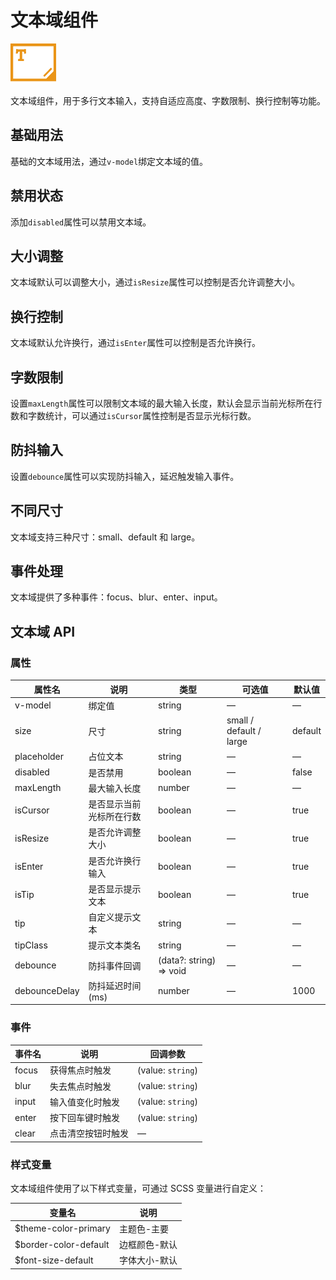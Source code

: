 <script setup lang="ts">
import textareaBasic from '../examples/textarea/basic.vue'
import textareaDisabled from '../examples/textarea/disabled.vue'
import textareaResize from '../examples/textarea/resize.vue'
import textareaEnter from '../examples/textarea/enter.vue'
import textareaMaxlength from '../examples/textarea/maxlength.vue'
import textareaDebounce from '../examples/textarea/debounce.vue'
import textareaSize from '../examples/textarea/size.vue'
import textareaEvents from '../examples/textarea/events.vue'
</script>

# 文本域组件

![文本域组件](/components/textarea.png)

文本域组件，用于多行文本输入，支持自适应高度、字数限制、换行控制等功能。

## 基础用法

基础的文本域用法，通过`v-model`绑定文本域的值。

<demo :component="textareaBasic" name="textarea" examples="basic" />

## 禁用状态

添加`disabled`属性可以禁用文本域。

<demo :component="textareaDisabled" name="textarea" examples="disabled" />

## 大小调整

文本域默认可以调整大小，通过`isResize`属性可以控制是否允许调整大小。

<demo :component="textareaResize" name="textarea" examples="resize" />

## 换行控制

文本域默认允许换行，通过`isEnter`属性可以控制是否允许换行。

<demo :component="textareaEnter" name="textarea" examples="enter" />

## 字数限制

设置`maxLength`属性可以限制文本域的最大输入长度，默认会显示当前光标所在行数和字数统计，可以通过`isCursor`属性控制是否显示光标行数。

<demo :component="textareaMaxlength" name="textarea" examples="maxlength" />

## 防抖输入

设置`debounce`属性可以实现防抖输入，延迟触发输入事件。

<demo :component="textareaDebounce" name="textarea" examples="debounce" />

## 不同尺寸

文本域支持三种尺寸：small、default 和 large。

<demo :component="textareaSize" name="textarea" examples="size" />

## 事件处理

文本域提供了多种事件：focus、blur、enter、input。

<demo :component="textareaEvents" name="textarea" examples="events" />

## 文本域 API

### 属性

| 属性名 | 说明 | 类型 | 可选值 | 默认值 |
| --- | --- | --- | --- | --- |
| v-model | 绑定值 | string | — | — |
| size | 尺寸 | string | small / default / large | default |
| placeholder | 占位文本 | string | — | — |
| disabled | 是否禁用 | boolean | — | false |
| maxLength | 最大输入长度 | number | — | — |
| isCursor | 是否显示当前光标所在行数 | boolean | — | true |
| isResize | 是否允许调整大小 | boolean | — | true |
| isEnter | 是否允许换行输入 | boolean | — | true |
| isTip | 是否显示提示文本 | boolean | — | true |
| tip | 自定义提示文本 | string | — | — |
| tipClass | 提示文本类名 | string | — | — |
| debounce | 防抖事件回调 | (data?: string) => void | — | — |
| debounceDelay | 防抖延迟时间(ms) | number | — | 1000 |

### 事件

| 事件名 | 说明 | 回调参数 |
| --- | --- | --- |
| focus | 获得焦点时触发 | (value: `string`) |
| blur | 失去焦点时触发 | (value: `string`) |
| input | 输入值变化时触发 | (value: `string`) |
| enter | 按下回车键时触发 | (value: `string`) |
| clear | 点击清空按钮时触发 | — |

### 样式变量

文本域组件使用了以下样式变量，可通过 SCSS 变量进行自定义：

| 变量名 | 说明 |
| --- | --- |
| $theme-color-primary | 主题色-主要 |
| $border-color-default | 边框颜色-默认 |
| $font-size-default | 字体大小-默认 | 